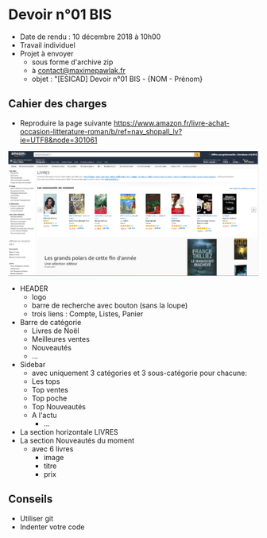# Devoir n°01 BIS

- Date de rendu : 10 décembre 2018 à 10h00
- Travail individuel
- Projet à envoyer
  - sous forme d'archive zip
  - à contact@maximepawlak.fr
  - objet : "[ESICAD] Devoir n°01 BIS - {NOM - Prénom}

## Cahier des charges

- Reproduire la page suivante https://www.amazon.fr/livre-achat-occasion-litterature-roman/b/ref=nav_shopall_lv?ie=UTF8&node=301061

![](amazon.png)

- HEADER
  - logo
  - barre de recherche avec bouton (sans la loupe)
  - trois liens : Compte, Listes, Panier
- Barre de catégorie
  - Livres de Noël
  - Meilleures ventes
  - Nouveautés
  - ...
- Sidebar
  - avec uniquement 3 catégories et 3 sous-catégorie pour chacune:
  - Les tops
  - Top ventes
  - Top poche
  - Top Nouveautés
  - A l'actu
    - ...
- La section horizontale LIVRES
- La section Nouveautés du moment
  - avec 6 livres
    - image
    - titre
    - prix

## Conseils

- Utiliser git
- Indenter votre code

